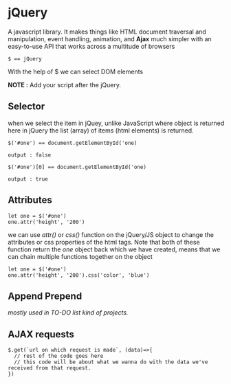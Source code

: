 # jQuery

A javascript library. It makes things like HTML document traversal and manipulation, event handling, animation, and **Ajax** much simpler with an easy-to-use API that works across a multitude of browsers

```
$ == jQuery
```

With the help of $ we can select DOM elements

**NOTE :** Add your script after the jQuery.

## Selector

when we select the item in jQuey, unlike JavaScript where object is returned here in jQuery the list (array) of items (html elements) is returned.

```
$('#one') == document.getElementById('one)

output : false
```

```
$('#one')[0] == document.getElementById('one)

output : true
```

## Attributes

```
let one = $('#one')
one.attr('height', '200')
```

we can use _attr()_ or _css()_ function on the jQuery/JS object to change the attributes or css properties of the html tags.
Note that both of these function return the _one_ object back which we have created, means that we can chain multiple functions together on the object

```
let one = $('#one')
one.attr('height', '200').css('color', 'blue')
```

## Append Prepend

_mostly used in TO-DO list kind of projects._

## AJAX requests

```
$.get(`url on which request is made`, (data)=>{
  // rest of the code goes here
  // this code will be about what we wanna do with the data we've received from that request.
})
```
